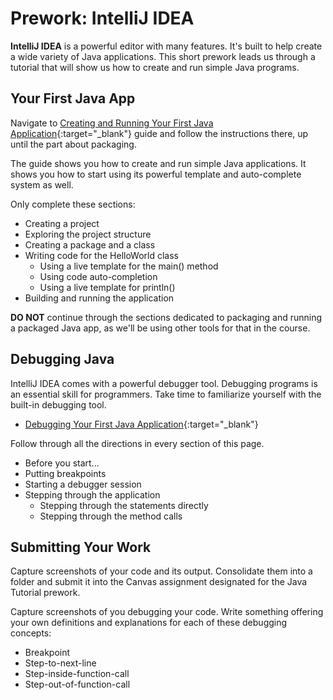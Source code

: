 # Prework: IntelliJ IDEA

**IntelliJ IDEA** is a powerful editor with many features. It's built to help create a wide variety of Java applications. This short prework leads us through a tutorial that will show us how to create and run simple Java programs.

## Your First Java App

Navigate to [Creating and Running Your First Java Application](https://www.jetbrains.com/help/idea/creating-and-running-your-first-java-application.html){:target="_blank"} guide and follow the instructions there, up until the part about packaging.

The guide shows you how to create and run simple Java applications. It shows you how to start using its powerful template and auto-complete system as well.

Only complete these sections:

* Creating a project
* Exploring the project structure
* Creating a package and a class
* Writing code for the HelloWorld class
  * Using a live template for the main() method
  * Using code auto-completion
  * Using a live template for println()
* Building and running the application

**DO NOT** continue through the sections dedicated to packaging and running a packaged Java app, as we'll be using other tools for that in the course.

## Debugging Java

IntelliJ IDEA comes with a powerful debugger tool. Debugging programs is an essential skill for programmers. Take time to familiarize yourself with the built-in debugging tool.

* [Debugging Your First Java Application](https://www.jetbrains.com/help/idea/debugging-your-first-java-application.html){:target="_blank"}

Follow through all the directions in every section of this page.

* Before you start...
* Putting breakpoints
* Starting a debugger session
* Stepping through the application
  * Stepping through the statements directly
  * Stepping through the method calls

## Submitting Your Work

Capture screenshots of your code and its output. Consolidate them into a folder and submit it into the Canvas assignment designated for the Java Tutorial prework.

Capture screenshots of you debugging your code. Write something offering your own definitions and explanations for each of these debugging concepts:

* Breakpoint
* Step-to-next-line
* Step-inside-function-call
* Step-out-of-function-call
